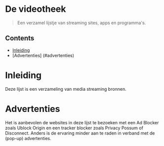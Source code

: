 # De videotheek
> Een verzamel lijstje van streaming sites, apps en programma's. 

## Contents 
- [Inleiding](#inleiding) 
- [Advertenties] (#advertenties)

# Inleiding
Deze lijst is een verzameling van media streaming bronnen. 

# Advertenties
Het is aanbevolen de websites in deze lijst te bezoeken met een Ad Blocker zoals Ublock Origin en een tracker blocker zoals Privacy Possum of Disconnect. Anders is de ervaring minder aan te raden in verband met de (pop-up) advertenties. 


